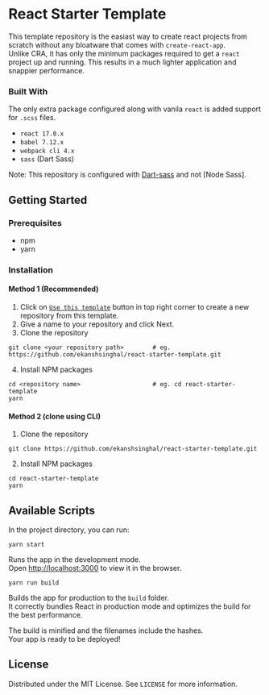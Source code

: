 # React Starter Template

This template repository is the easiast way to create react projects from scratch without any bloatware that comes with `create-react-app`.\
Unlike CRA, it has only the minimum packages required to get a `react` project up and running. This results in a much lighter application and snappier performance.

### Built With

The only extra package configured along with vanila `react` is added support for `.scss` files.

-   `react 17.0.x`
-   `babel 7.12.x`
-   `webpack cli 4.x`
-   `sass` (Dart Sass)

Note: This repository is configured with [Dart-sass](https://github.com/sass/dart-sass) and not [Node Sass].

## Getting Started

### Prerequisites

-   npm
-   yarn

### Installation

#### Method 1 (Recommended)

1. Click on [`Use this template`](https://github.com/ekanshsinghal/react-starter-template/generate) button in top right corner to create a new repository from this template.
2. Give a name to your repository and click Next.
3. Clone the repository

```
git clone <your repository path>        # eg. https://github.com/ekanshsinghal/react-starter-template.git
```

4. Install NPM packages

```
cd <repository name>                    # eg. cd react-starter-template
yarn
```

#### Method 2 (clone using CLI)

1. Clone the repository

```
git clone https://github.com/ekanshsinghal/react-starter-template.git
```

2. Install NPM packages

```
cd react-starter-template
yarn
```

## Available Scripts

In the project directory, you can run:

```
yarn start
```

Runs the app in the development mode.\
Open [http://localhost:3000](http://localhost:3000) to view it in the browser.

```
yarn run build
```

Builds the app for production to the `build` folder.\
It correctly bundles React in production mode and optimizes the build for the best performance.

The build is minified and the filenames include the hashes.\
Your app is ready to be deployed!

## License

Distributed under the MIT License. See `LICENSE` for more information.
